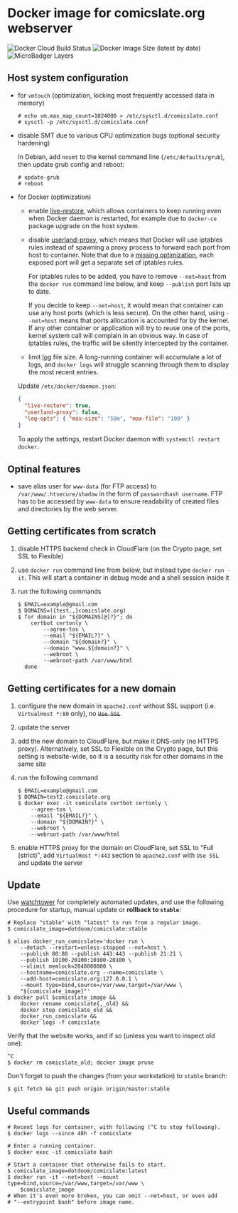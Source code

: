 # Docker image for comicslate.org webserver

![Docker Cloud Build Status](https://img.shields.io/docker/cloud/build/dotdoom/comicslate)
![Docker Image Size (latest by date)](https://img.shields.io/docker/image-size/dotdoom/comicslate)
![MicroBadger Layers](https://img.shields.io/microbadger/layers/dotdoom/comicslate)

## Host system configuration

- for `vmtouch` (optimization, locking most frequently accessed data in memory)

  ```
  # echo vm.max_map_count=1024000 > /etc/sysctl.d/comicslate.conf
  # sysctl -p /etc/sysctl.d/comicslate.conf
  ```

- disable SMT due to various CPU optimization bugs (optional security hardening)

  In Debian, add `nosmt` to the kernel command line (`/etc/defaults/grub`), then
  update grub config and reboot:

  ```
  # update-grub
  # reboot
  ```

- for Docker (optimization)

  - enable [live-restore](https://docs.docker.com/config/containers/live-restore/), which allows
    containers to keep running even when Docker daemon is restarted, for example
    due to `docker-ce` package upgrade on the host system.

  - disable [userland-proxy](https://docs.docker.com/v1.7/articles/networking/),
    which means that Docker will use iptables rules instead of spawning a
    proxy process to forward each port from host to container. Note that due to
    a [missing optimization](https://github.com/moby/moby/issues/11185), each
    exposed port will get a separate set of iptables rules.

    For iptables rules to be added, you have to remove `--net=host` from the
    `docker run` command line below, and keep `--publish` port lists up to date.

    If you decide to keep `--net=host`, it would mean that container can use any
    host ports (which is less secure). On the other hand, using `--net=host`
    means that ports allocation is accounted for by the kernel. If any other
    container or application will try to reuse one of the ports, kernel system
    call will complain in an obvious way. In case of iptables rules, the traffic
    will be silently intercepted by the container.

  - limit [log](https://docs.docker.com/config/containers/logging/json-file/)
    file size. A long-running container will accumulate a lot of logs, and
    `docker logs` will struggle scanning through them to display the most recent
    entries.

  Update `/etc/docker/daemon.json`:

  ```json
  {
    "live-restore": true,
    "userland-proxy": false,
    "log-opts": { "max-size": "50m", "max-file": "100" }
  }
  ```

  To apply the settings, restart Docker daemon with `systemctl restart docker`.

## Optinal features

- save alias user for `www-data` (for FTP access) to `/var/www/.htsecure/shadow`
  in the form of `passwordhash username`. FTP has to be accessed by `www-data`
  to ensure readability of created files and directories by the web server.

## Getting certificates from scratch

1. disable HTTPS backend check in CloudFlare (on the Crypto page, set SSL to
   Flexible)

1. use `docker run` command line from below, but instead type `docker run -it`.
   This will start a container in debug mode and a shell session inside it

1. run the following commands

   ```shell
   $ EMAIL=example@gmail.com
   $ DOMAINS=({test.,}comicslate.org)
   $ for domain in "${DOMAINS[@]?}"; do
       certbot certonly \
           --agree-tos \
           --email "${EMAIL?}" \
           --domain "${domain?}" \
           --domain "www.${domain?}" \
           --webroot \
           --webroot-path /var/www/html
     done
   ```

## Getting certificates for a new domain

1. configure the new domain in `apache2.conf` without SSL support (i.e.
   `VirtualHost *:80` only), no ~~`Use SSL`~~

1. update the server

1. add the new domain to CloudFlare, but make it DNS-only (no HTTPS proxy).
   Alternatively, set SSL to Flexible on the Crypto page, but this setting is
   website-wide, so it is a security risk for other domains in the same site

1. run the following command

   ```shell
   $ EMAIL=example@gmail.com
   $ DOMAIN=test2.comicslate.org
   $ docker exec -it comicslate certbot certonly \
       --agree-tos \
       --email "${EMAIL?}" \
       --domain "${DOMAIN?}" \
       --webroot \
       --webroot-path /var/www/html
   ```

1. enable HTTPS proxy for the domain on CloudFlare, set SSL to "Full (strict)",
   add `VirtualHost *:443` section to `apache2.conf` with `Use SSL` and update
   the server

## Update

Use [watchtower](https://github.com/containrrr/watchtower) for completely
automated updates, and use the following procedure for startup, manual update or
**rollback to `stable`**:

```shell
# Replace "stable" with "latest" to run from a regular image.
$ comicslate_image=dotdoom/comicslate:stable

$ alias docker_run_comicslate='docker run \
    --detach --restart=unless-stopped --net=host \
    --publish 80:80 --publish 443:443 --publish 21:21 \
    --publish 10100-20100:10100-20100 \
    --ulimit memlock=2048000000 \
    --hostname=comicslate.org --name=comicslate \
    --add-host=comicslate.org:127.0.0.1 \
    --mount type=bind,source=/var/www,target=/var/www \
    "${comicslate_image}"'
$ docker pull $comicslate_image &&
    docker rename comicslate{,_old} &&
    docker stop comicslate_old &&
    docker_run_comicslate &&
    docker logs -f comicslate
```

Verify that the website works, and if so (unless you want to inspect old one):

```shell
^C
$ docker rm comicslate_old; docker image prune
```

Don't forget to push the changes (from your workstation) to `stable` branch:

```shell
$ git fetch && git push origin origin/master:stable
```

## Useful commands

```shell
# Recent logs for container, with following (^C to stop following).
$ docker logs --since 48h -f comicslate

# Enter a running container.
$ docker exec -it comicslate bash

# Start a container that otherwise fails to start.
$ comicslate_image=dotdoom/comicslate:latest
$ docker run -it --net=host --mount type=bind,source=/var/www,target=/var/www \
    $comicslate_image
# When it's even more broken, you can omit --net=host, or even add
# "--entrypoint bash" before image name.
```
